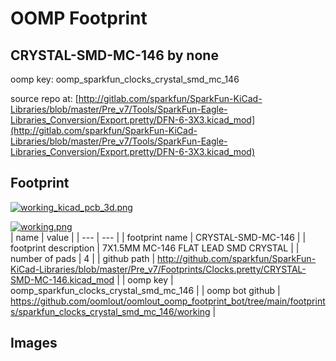 # OOMP Footprint  
## CRYSTAL-SMD-MC-146  by none  
  
oomp key: oomp_sparkfun_clocks_crystal_smd_mc_146  
  
source repo at: [http://gitlab.com/sparkfun/SparkFun-KiCad-Libraries/blob/master/Pre_v7/Tools/SparkFun-Eagle-Libraries_Conversion/Export.pretty/DFN-6-3X3.kicad_mod](http://gitlab.com/sparkfun/SparkFun-KiCad-Libraries/blob/master/Pre_v7/Tools/SparkFun-Eagle-Libraries_Conversion/Export.pretty/DFN-6-3X3.kicad_mod)  
## Footprint  
  
[![working_kicad_pcb_3d.png](working_kicad_pcb_3d_600.png)](working_kicad_pcb_3d.png)  
  
[![working.png](working_600.png)](working.png)  
| name | value | 
| --- | --- | 
| footprint name | CRYSTAL-SMD-MC-146 | 
| footprint description | 7X1.5MM MC-146 FLAT LEAD SMD CRYSTAL | 
| number of pads | 4 | 
| github path | http://github.com/sparkfun/SparkFun-KiCad-Libraries/blob/master/Pre_v7/Footprints/Clocks.pretty/CRYSTAL-SMD-MC-146.kicad_mod | 
| oomp key | oomp_sparkfun_clocks_crystal_smd_mc_146 | 
| oomp bot github | https://github.com/oomlout/oomlout_oomp_footprint_bot/tree/main/footprints/sparkfun_clocks_crystal_smd_mc_146/working | 
## Images  
